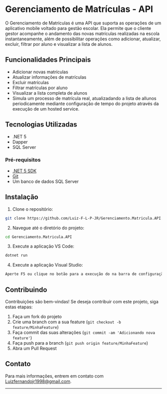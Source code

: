 # Gerenciamento de Matrículas - API

O Gerenciamento de Matrículas é uma API que suporta as operações de um aplicativo mobile voltado para gestão escolar. Ela permite que o cliente gestor acompanhe o andamento das novas matrículas realizadas na escola instantaneamente, além de possibilitar operações como adicionar, atualizar, excluir, filtrar por aluno e visualizar a lista de alunos.

## Funcionalidades Principais

- Adicionar novas matrículas
- Atualizar informações de matrículas
- Excluir matrículas
- Filtrar matrículas por aluno
- Visualizar a lista completa de alunos
- Simula um processo de matrícula real, atualizadando a lista de allunos periodicamente mediante configuração de tempo do projeto através da execução de um hosted service.

## Tecnologias Utilizadas

- .NET 5
- Dapper
- SQL Server

### Pré-requisitos

- [.NET 5 SDK](https://dotnet.microsoft.com/download/dotnet/5.0)
- [Git](https://git-scm.com/)
- Um banco de dados SQL Server

## Instalação

1. Clone o repositório:

```bash
git clone https://github.com/Luiz-F-L-P-JR/Gerenciamento.Matricula.API.git
```

2. Navegue até o diretório do projeto:

```bash
cd Gerenciamento.Matricula.API
```

3. Execute a aplicação VS Code:

```bash
dotnet run 
```

4. Execute a aplicação Visual Studio:

```bash
Aperte F5 ou clique no botão para a execução do na barra de configuração. 
```

## Contribuindo

Contribuições são bem-vindas! Se deseja contribuir com este projeto, siga estas etapas:

1. Faça um fork do projeto
2. Crie uma branch com a sua feature (`git checkout -b feature/MinhaFeature`)
3. Faça commit das suas alterações (`git commit -am 'Adicionando nova feature'`)
4. Faça push para a branch (`git push origin feature/MinhaFeature`)
5. Abra um Pull Request

## Contato

Para mais informações, entrem em contato com Luizfernandojr1998@gmail.com.

---
